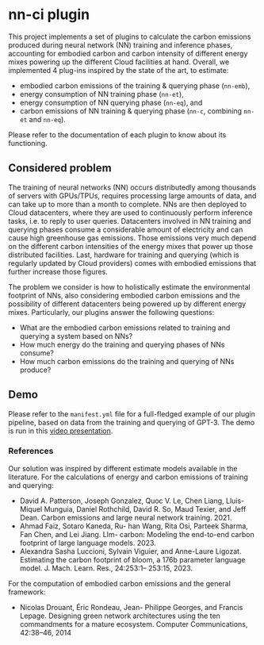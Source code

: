 # nn-ci plugin

This project implements a set of plugins to calculate the carbon emissions produced during neural network (NN) training and inference phases, accounting for embodied carbon and carbon intensity of different energy mixes powering up the different Cloud facilities at hand. 
Overall, we implemented 4 plug-ins inspired by the state of the art, to estimate:
- embodied carbon emissions of the training & querying phase (`nn-emb`),
- energy consumption of NN training phase (`nn-et`),
- energy consumption of NN querying phase (`nn-eq`), and
- carbon emissions of NN training & querying phase (`nn-c`, combining `nn-et` and `nn-eq`).

Please refer to the documentation of each plugin to know about its functioning.

## Considered problem

The training of neural networks (NN) occurs distributedly among thousands of
servers with GPUs/TPUs, requires processing large amounts of data, and can
take up to more than a month to complete. NNs are then deployed to Cloud
datacenters, where they are used to continuously perform inference tasks, i.e.
to reply to user queries. Datacenters involved in NN training and querying
phases consume a considerable amount of electricity and can cause high
greenhouse gas emissions. Those emissions very much depend on the different
carbon intensities of the energy mixes that power up those distributed
facilities. Last, hardware for training and querying (which is regularly
updated by Cloud providers) comes with embodied emissions that further
increase those figures.

The problem we consider is how to holistically estimate the environmental
footprint of NNs, also considering embodied carbon emissions and the
possibility of different datacenters being powered up by different energy
mixes. Particularly, our plugins answer the following questions:

- What are the embodied carbon emissions related to training and querying a
  system based on NNs?
- How much energy do the training and querying phases of NNs consume?
- How much carbon emissions do the training and querying of NNs produce?


## Demo

Please refer to the `manifest.yml` file for a full-fledged example of our plugin pipeline, based on data from the training and querying of GPT-3. The demo is run in this [video presentation](https://youtu.be/sWv5F_T9B6o).

### References

Our solution was inspired by different estimate models available in the
literature. For the calculations of energy and carbon emissions of training and
querying:

- David A. Patterson, Joseph Gonzalez, Quoc V. Le, Chen Liang, Lluis-Miquel
  Munguia, Daniel Rothchild, David R. So, Maud Texier, and Jeff Dean. Carbon
  emissions and large neural network training. 2021.
- Ahmad Faiz, Sotaro Kaneda, Ru- han Wang, Rita Osi, Parteek Sharma, Fan Chen,
  and Lei Jiang. Llm- carbon: Modeling the end-to-end carbon footprint of large
  language models. 2023.
- Alexandra Sasha Luccioni, Sylvain Viguier, and Anne-Laure Ligozat.
  Estimating the carbon footprint of bloom, a 176b parameter language model. J.
  Mach. Learn. Res., 24:253:1– 253:15, 2023.

For the computation of embodied carbon emissions and the general framework:

- Nicolas Drouant, Éric Rondeau, Jean- Philippe Georges, and Francis Lepage. Designing green network architectures using the ten commandments for a mature ecosystem. Computer Communications, 42:38–46, 2014


